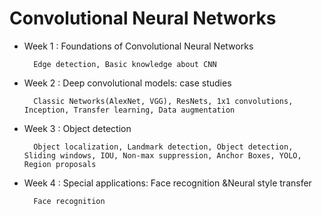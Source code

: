 # Convolutional Neural Networks

- Week 1 : Foundations of Convolutional Neural Networks

        Edge detection, Basic knowledge about CNN

- Week 2 : Deep convolutional models: case studies

        Classic Networks(AlexNet, VGG), ResNets, 1x1 convolutions, Inception, Transfer learning, Data augmentation

- Week 3 : Object detection

        Object localization, Landmark detection, Object detection, Sliding windows, IOU, Non-max suppression, Anchor Boxes, YOLO, Region proposals

- Week 4 : Special applications: Face recognition &Neural style transfer

        Face recognition

